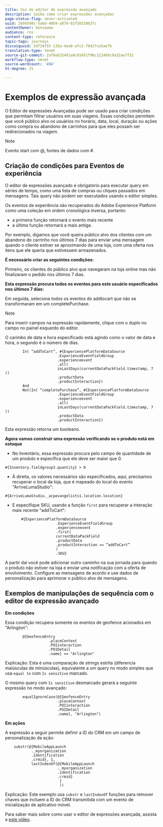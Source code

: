 ```yaml
---
title: Uso do editor de expressão avançado
description: Saiba como criar expressões avançadas
page-status-flag: never-activated
uuid: 269d590c-5a6d-40b9-a879-02f5033863fc
contentOwner: benzaama
audience: rns
content-type: reference
topic-tags: journeys
discoiquuid: 5df34f55-135a-4ea8-afc2-f9427ce5ae7b
translation-type: tm+mt
source-git-commit: 2af6e632461a8c01451f96c121469c9a32ae7f32
workflow-type: tm+mt
source-wordcount: '494'
ht-degree: 2%

---
```



# Exemplos de expressão avançada

O Editor de expressões Avançadas pode ser usado para criar condições que permitam filtrar usuários em suas viagens. Essas condições permitem que você público alvo os usuários no horário, data, local, duração ou ações como compra ou abandono de carrinhos para que eles possam ser redirecionados na viagem.

>[!NOTE]
>
>Evento start com @, fontes de dados com #.

## Criação de condições para Eventos de experiência

O editor de expressões avançado é obrigatório para executar query em séries de tempo, como uma lista de compras ou cliques passados em mensagens. Tais query não podem ser executados usando o editor simples.

Os eventos de experiência são recuperados do Adobe Experience Platform como uma coleção em ordem cronológica inversa, portanto:

* a primeira função retornará o evento mais recente
* a última função retornará a mais antiga.

Por exemplo, digamos que você queira público alvo dos clientes com um abandono do carrinho nos últimos 7 dias para enviar uma mensagem quando o cliente estiver se aproximando de uma loja, com uma oferta nos itens que ele queria que estivessem armazenados.

**É necessário criar as seguintes condições:**

Primeiro, os clientes do público alvo que navegaram na loja online mas não finalizaram o pedido nos últimos 7 dias.

<!--**This expression looks for a specified value in a string value:**

`In (“addToCart”, #{field reference from experience event})`-->

**Esta expressão procura todos os eventos para este usuário especificados nos últimos 7 dias:**

Em seguida, seleciona todos os eventos do addtocart que não se transformaram em um completePurchase.

>[!NOTE]
>
>Para inserir campos na expressão rapidamente, clique com o duplo no campo no painel esquerdo do editor.

O carimbo de data e hora especificado está agindo como o valor de data e hora, o segundo é o número de dias.

```
        In( “addToCart”, #{ExperiencePlatformDataSource
                        .ExperienceEventFieldGroup
                        .experienceevent
                        .all(
                        inLastDays(currentDataPackField.timestamp, 7 ))
                        .productData
                        .productInteraction})
        And
        Not(In( “completePurchase”, #{ExperiencePlatformDataSource
                        .ExperienceEventFieldGroup
                        .experienceevent
                        .all(
                        inLastDays(currentDataPackField.timestamp, 7 ))
                        .productData
                        .productInteraction})
```

Esta expressão retorna um booleano.

**Agora vamos construir uma expressão verificando se o produto está em estoque**

* No Inventário, essa expressão procura pelo campo de quantidade de um produto e especifica que ele deve ser maior que 0.

`#{Inventory.fieldgroup3.quantity} > 0`

* À direita, os valores necessários são especificados, aqui, precisamos recuperar o local da loja, que é mapeado do local do evento &quot;ArriveLumaStudio&quot;:

`#{ArriveLumaStudio._acpevangelists1.location.location}`

* E especifique SKU, usando a função `first` para recuperar a interação mais recente &quot;addToCart&quot;:

   ```
       #{ExperiencePlatformDataSource
                       .ExperienceEventFieldGroup
                       .experienceevent
                       .first(
                       currentDataPackField
                       .productData
                       .productInteraction == “addToCart”
                       )
                       .SKU}
   ```

A partir daí você pode adicionar outro caminho na sua jornada para quando o produto não estiver na loja e enviar uma notificação com a oferta de envolvimento. Configure as mensagens de acordo e use dados de personalização para aprimorar o público alvo de mensagens.

## Exemplos de manipulações de sequência com o editor de expressão avançado

**Em condições**

Essa condição recupera somente os eventos de geofence acionados em &quot;Arlington&quot;:

```
        @{GeofenceEntry
                    .placeContext
                    .POIinteraction
                    .POIDetail
                    .name} == "Arlington"
```

Explicação: Esta é uma comparação de strings estrita (diferencia maiúsculas de minúsculas), equivalente a um query no modo simples que usa `equal to` com `Is sensitive` marcado.

O mesmo query com `Is sensitive` desmarcado gerará a seguinte expressão no modo avançado:

```
        equalIgnoreCase(@{GeofenceEntry
                        .placeContext
                        .POIinteraction
                        .POIDetail
                        .name}, "Arlington")
```

**Em ações**

A expressão a seguir permite definir a ID do CRM em um campo de personalização da ação:

```
    substr(@{MobileAppLaunch
            ._myorganization
            .identification
            .crmid}, 1, 
            lastIndexOf(@{MobileAppLaunch
                        ._myorganization
                        .identification
                        .crmid}
                         }
                         ))
```

Explicação: Este exemplo usa `substr` e `lastIndexOf` funções para remover chaves que incluem a ID do CRM transmitida com um evento de inicialização de aplicativo móvel.

Para saber mais sobre como usar o editor de expressões avançada, assista a [este vídeo](https://docs.adobe.com/content/help/en/platform-learn/tutorials/journey-orchestration/create-a-journey.html).
